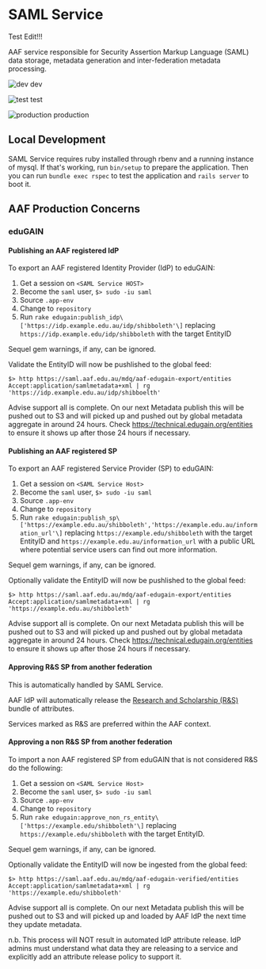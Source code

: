 # SAML Service

Test Edit!!!

AAF service responsible for Security Assertion Markup Language (SAML) data storage, metadata generation and inter-federation metadata processing.


 ![dev](https://argocd.services.aaf.edu.au/api/badge?name=saml-service-development) dev

 ![test](https://argocd.services.aaf.edu.au/api/badge?name=saml-service-test) test

 ![production](https://argocd.services.aaf.edu.au/api/badge?name=saml-service-production) production

## Local Development

SAML Service requires ruby installed through rbenv and a running instance of mysql.
If that's working, run `bin/setup` to prepare the application.
Then you can run `bundle exec rspec` to test the application and `rails server` to boot it.

## AAF Production Concerns

### eduGAIN

#### Publishing an AAF registered IdP

To export an AAF registered Identity Provider (IdP) to eduGAIN:

1. Get a session on `<SAML Service HOST>` 
1. Become the `saml` user, `$> sudo -iu saml`
1. Source `.app-env`
1. Change to `repository`
1. Run `rake edugain:publish_idp\['https://idp.example.edu.au/idp/shibboleth'\]` replacing `https://idp.example.edu/idp/shibboleth` with the target EntityID 

Sequel gem warnings, if any, can be ignored.

Validate the EntityID will now be pushlished to the global feed:

```
$> http https://saml.aaf.edu.au/mdq/aaf-edugain-export/entities Accept:application/samlmetadata+xml | rg 'https://idp.example.edu.au/idp/shibboelth'
```

Advise support all is complete. On our next Metadata publish this will be pushed out to S3 and will picked up and pushed out by global
metadata aggregate in around 24 hours. Check https://technical.edugain.org/entities to ensure it shows up after those 24 hours if necessary.

#### Publishing an AAF registered SP

To export an AAF registered Service Provider (SP) to eduGAIN:

1. Get a session on `<SAML Service Host>` 
1. Become the `saml` user, `$> sudo -iu saml`
1. Source `.app-env`
1. Change to `repository`
1. Run `rake edugain:publish_sp\['https://example.edu.au/shibboleth','https://example.edu.au/information_url'\]` replacing `https://example.edu/shibboleth` with the target EntityID 
   and `https://example.edu.au/information_url` with a public URL where potential service users can find out more information.

Sequel gem warnings, if any, can be ignored.

Optionally validate the EntityID will now be pushlished to the global feed:

```
$> http https://saml.aaf.edu.au/mdq/aaf-edugain-export/entities Accept:application/samlmetadata+xml | rg 'https://example.edu.au/shibboleth'
```

Advise support all is complete. On our next Metadata publish this will be pushed out to S3 and will picked up and pushed out by global
metadata aggregate in around 24 hours. Check https://technical.edugain.org/entities to ensure it shows up after those 24 hours if necessary.

#### Approving R&S SP from another federation
This is automatically handled by SAML Service.

AAF IdP will automatically release the [Research and Scholarship (R&S)](https://refeds.org/category/research-and-scholarship) bundle of attributes.

Services marked as R&S are preferred within the AAF context.

#### Approving a non R&S SP from another federation

To import a non AAF registered SP from eduGAIN that is not considered R&S do the following:

1. Get a session on `<SAML Service Host>` 
1. Become the `saml` user, `$> sudo -iu saml`
1. Source `.app-env`
1. Change to `repository`
1. Run `rake edugain:approve_non_rs_entity\['https://example.edu/shibboleth'\]` replacing `https://example.edu/shibboleth` with the target EntityID.

Sequel gem warnings, if any, can be ignored.

Optionally validate the EntityID will now be ingested from the global feed:

```
$> http https://saml.aaf.edu.au/mdq/aaf-edugain-verified/entities Accept:application/samlmetadata+xml | rg 'https://example.edu/shibboleth'
```

Advise support all is complete. On our next Metadata publish this will be pushed out to S3 and will picked up and loaded by AAF IdP the next time they
update metadata.

n.b. This process will NOT result in automated IdP attribute release. IdP admins must understand what data they are releasing to a service
and explicitly add an attribute release policy to support it.
